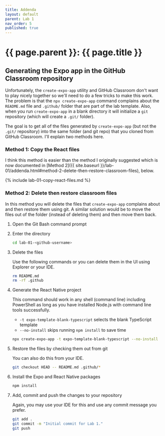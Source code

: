 ```yaml
---
title: Addenda
layout: default
parent: Lab 1
nav_order: 5
published: true
---
```


# {{ page.parent }}: {{ page.title }}

## Generating the Expo app in the GitHub Classroom repository

Unfortunately, the `create-expo-app` utility and GitHub Classroom don't want to
play nicely together so we'll need to do a few tricks to make this work. The
problem is that the `npx create-expo-app` command complains about the
`README.md` file and `.github/` folder that are part of the lab template. Also,
when you run `create-expo-app` in a blank directory it will initialize a `git`
repository (which will create a `.git/` folder).

The goal is to get all of the files generated by `create-expo-app` (but not the
`.git/` repository) into the same folder (and git repo) that you cloned from
GitHub Classroom. I'll explain two methods here.

### Method 1: Copy the React files

I think this method is easier than the method I originally suggested which is
now documented in 
[Method 2]({{ site.baseurl }}/lab-01/addenda.html#method-2-delete-then-restore-classroom-files),
 below.


{% include lab-01-copy-react-files.md %}


### Method 2: Delete then restore classroom files

In this method you will delete the files that `create-expo-app` complains about
and then restore them using git. A similar solution would be to move the files
out of the folder (instead of deleting them) and then move them back.

1. Open the Git Bash command prompt

2. Enter the directory

    ```bash
    cd lab-01-<github-username>
    ```

3. Delete the files

    Use the following commands or you can delete them in the UI using Explorer
    or your IDE.

    ```bash
    rm README.md
    rm -rf .github
    ```

4. Generate the React Native project

    This command should work in any shell (command line) including PowerShell as
    long as you have installed Node.js with command line tools successfully.

    - `-t expo-template-blank-typescript` selects the blank TypeScript template
    - `--no-install` skips running `npm install` to save time

    ```bash
    npx create-expo-app -t expo-template-blank-typescript --no-install .
    ```

5. Restore the files by checking them out from git

    You can also do this from your IDE.

    ```bash
    git checkout HEAD -- README.md .github/*
    ```

6. Install the Expo and React Native packages

    ```bash
    npm install
    ```

7. Add, commit and push the changes to your repository

    Again, you may use your IDE for this and use any commit message you prefer.

    ```bash
    git add .
    git commit -m "Initial commit for Lab 1."
    git push
    ```

